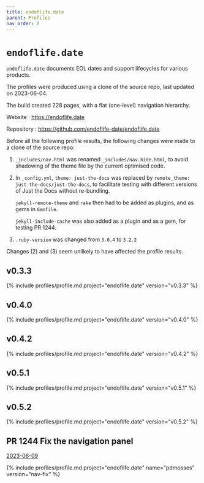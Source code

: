 ```yaml
---
title: endoflife.date
parent: Profiles
nav_order: 2
---
```


# `endoflife.date`

`endoflife.date` documents EOL dates and support lifecycles for various products.

The profiles were produced using a clone of the source repo, last updated on 2023-06-04.

The build created 228 pages, with a flat (one-level) navigation hierarchy.

Website
: <https://endoflife.date>

Repository
: <https://github.com/endoflife-date/endoflife.date>

Before all the following profile results, the following changes were made to a clone of the source repo:

1.  `_includes/nav.html` was renamed `_includes/nav.hide.html`,
    to avoid shadowing of the theme file by the current optimised code.

1.  In `_config.yml`, `theme: just-the-docs` was replaced by `remote_theme: just-the-docs/just-the-docs`,
    to facilitate testing with different versions of Just the Docs without re-bundling.
    
    `jekyll-remote-theme` and `rake` then had to be added as plugins,
    and as gems in `Gemfile`.
    
    `jekyll-include-cache` was also added as a plugin and as a gem,
    for testing PR 1244.

1.  `.ruby-version` was changed from `3.0.4` to `3.2.2`

Changes (2) and (3) seem unlikely to have affected the profile results.

## v0.3.3

{% include profiles/profile.md project="endoflife.date" version="v0.3.3" %}

## v0.4.0

{% include profiles/profile.md project="endoflife.date" version="v0.4.0" %}

## v0.4.2

{% include profiles/profile.md project="endoflife.date" version="v0.4.2" %}

## v0.5.1

{% include profiles/profile.md project="endoflife.date" version="v0.5.1" %}

## v0.5.2

{% include profiles/profile.md project="endoflife.date" version="v0.5.2" %}

## PR 1244 Fix the navigation panel

[2023-06-09](https://github.com/pdmosses/just-the-docs/commit/1f0ceb105f1af22132cf36b44ea70c4af408847a)

{% include profiles/profile.md project="endoflife.date" name="pdmosses" version="nav-fix" %}
